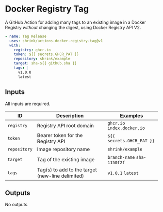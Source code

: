 # Docker Registry Tag

A GitHub Action for adding many tags to an existing image in a Docker Registry
_without_ changing the digest, using Docker Registry API V2.

```yaml
- name: Tag Release
  uses: shrink/actions-docker-registry-tag@v1
  with:
    registry: ghcr.io
    token: ${{ secrets.GHCR_PAT }}
    repository: shrink/example
    target: sha-${{ github.sha }}
    tags: |
      v1.0.0
      latest
```

## Inputs

All inputs are required.

| ID  | Description | Examples |
| --- | ----------- | -------- |
| `registry` | Registry API root domain | `ghcr.io` `index.docker.io` |
| `token` | Bearer token for the Registry API | `${{ secrets.GHCR_PAT }}` |
| `repository` | Image repository name | `shrink/example` |
| `target` | Tag of the existing image | `branch-name` `sha-1150f2f` |
| `tags` | Tag(s) to add to the target (new-line delimited) | `v1.0.1` `latest` |

## Outputs

No outputs.
